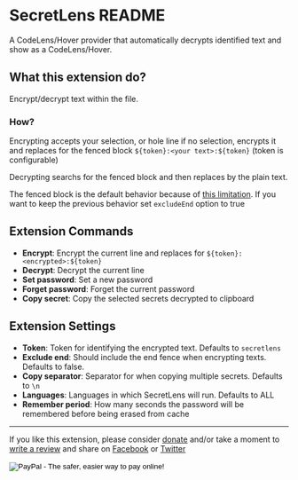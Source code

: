 # SecretLens README

A CodeLens/Hover provider that automatically decrypts identified text and show as a CodeLens/Hover.

## What this extension do?

Encrypt/decrypt text within the file.

### How?

Encrypting accepts your selection, or hole line if no selection, encrypts it and replaces for the fenced block `${token}:<your text>:${token}` (token is configurable)

Decrypting searchs for the fenced block and then replaces by the plain text. 

The fenced block is the default behavior because of [this limitation](https://github.com/fcrespo82/vscode-secretlens/issues/2).
If you want to keep the previous behavior set `excludeEnd` option to true


## Extension Commands

- **Encrypt**: Encrypt the current line and replaces for `${token}:<encrypted>:${token}`
- **Decrypt**: Decrypt the current line
- **Set password**: Set a new password
- **Forget password**: Forget the current password
- **Copy secret**: Copy the selected secrets decrypted to clipboard

## Extension Settings

- **Token**: Token for identifying the encrypted text. Defaults to `secretlens`
- **Exclude end**: Should include the end fence when encrypting texts. Defaults to false.
- **Copy separator**: Separator for when copying multiple secrets. Defaults to `\n`
- **Languages**: Languages in which SecretLens will run. Defaults to ALL
- **Remember period**: How many seconds the password will be remembered before being erased from cache

- - -


If you like this extension, please consider [donate](https://www.paypal.com/cgi-bin/webscr?cmd=_s-xclick&hosted_button_id=6H283FQKCUB9G) and/or take a moment to [write a review](https://marketplace.visualstudio.com/items?itemName=fcrespo82.secretlens#review-details) and share on <a href="https://www.facebook.com/sharer/sharer.php?u=https%3A%2F%2Fmarketplace.visualstudio.com%2Fitems%3FitemName%3Dfcrespo82.secretlens%23overview">Facebook</a> or <a href="https://www.twitter.com/home?status=Just%20discovered%20this%20on%20the%20%23VSMarketplace%3A%20https%3A%2F%2Fmarketplace.visualstudio.com%2Fitems%3FitemName%3Dfcrespo82.secretlens%23overview">Twitter</a>
<form action="https://www.paypal.com/cgi-bin/webscr" method="post" target="_top">
<input type="hidden" name="cmd" value="_s-xclick">
<input type="hidden" name="hosted_button_id" value="6H283FQKCUB9G">
<input type="image" src="https://www.paypalobjects.com/en_US/i/btn/btn_donate_SM.gif" border="0" name="submit" alt="PayPal - The safer, easier way to pay online!">
<img alt="" border="0" src="https://www.paypalobjects.com/pt_BR/i/scr/pixel.gif" width="1" height="1">
</form>


